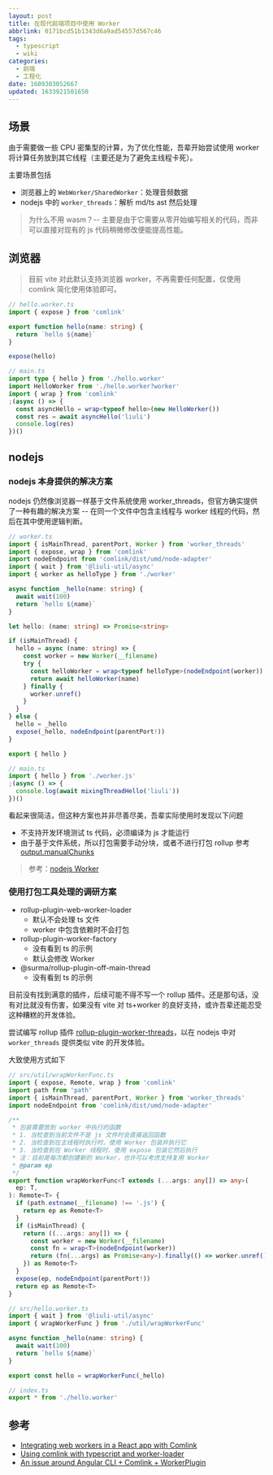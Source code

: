 ```yaml
---
layout: post
title: 在现代前端项目中使用 Worker
abbrlink: 0171bcd51b1343d6a9ad54557d567c46
tags:
  - typescript
  - wiki
categories:
  - 前端
  - 工程化
date: 1609303052667
updated: 1633921501650
---
```


## 场景

由于需要做一些 CPU 密集型的计算，为了优化性能，吾辈开始尝试使用 worker 将计算任务放到其它线程（主要还是为了避免主线程卡死）。

主要场景包括

*   浏览器上的 `WebWorker/SharedWorker`：处理音频数据
*   nodejs 中的 `worker_threads`：解析 md/ts ast 然后处理

> 为什么不用 wasm？-- 主要是由于它需要从零开始编写相关的代码，而非可以直接对现有的 js 代码稍微修改便能提高性能。

## 浏览器

> 目前 vite 对此默认支持浏览器 worker，不再需要任何配置，仅使用 comlink 简化使用体验即可。

```ts
// hello.worker.ts
import { expose } from 'comlink'

export function hello(name: string) {
  return `hello ${name}`
}

expose(hello)
```

```ts
// main.ts
import type { hello } from './hello.worker'
import HelloWorker from './hello.worker?worker'
import { wrap } from 'comlink'
;(async () => {
  const asyncHello = wrap<typeof hello>(new HelloWorker())
  const res = await asyncHello('liuli')
  console.log(res)
})()
```

## nodejs

### nodejs 本身提供的解决方案

nodejs 仍然像浏览器一样基于文件系统使用 worker\_threads，但官方确实提供了一种有趣的解决方案 -- 在同一个文件中包含主线程与 worker 线程的代码，然后在其中使用逻辑判断。

```ts
// worker.ts
import { isMainThread, parentPort, Worker } from 'worker_threads'
import { expose, wrap } from 'comlink'
import nodeEndpoint from 'comlink/dist/umd/node-adapter'
import { wait } from '@liuli-util/async'
import { worker as helloType } from './worker'

async function _hello(name: string) {
  await wait(100)
  return `hello ${name}`
}

let hello: (name: string) => Promise<string>

if (isMainThread) {
  hello = async (name: string) => {
    const worker = new Worker(__filename)
    try {
      const helloWorker = wrap<typeof helloType>(nodeEndpoint(worker))
      return await helloWorker(name)
    } finally {
      worker.unref()
    }
  }
} else {
  hello = _hello
  expose(_hello, nodeEndpoint(parentPort!))
}

export { hello }
```

```ts
// main.ts
import { hello } from './worker.js'
;(async () => {
  console.log(await mixingThreadHello('liuli'))
})()
```

看起来很简洁，但这种方案也并非尽善尽美，吾辈实际使用时发现以下问题

*   不支持开发环境测试 ts 代码，必须编译为 js 才能运行
*   由于基于文件系统，所以打包需要手动分块，或者不进行打包
    rollup 参考 [output.manualChunks](https://rollupjs.org/guide/en/#outputmanualchunks)

> 参考：[nodejs Worker](https://nodejs.org/api/worker_threads.html#worker_threads_class_worker)

### 使用打包工具处理的调研方案

*   rollup-plugin-web-worker-loader
    *   默认不会处理 ts 文件
    *   worker 中包含依赖时不会打包
*   rollup-plugin-worker-factory
    *   没有看到 ts 的示例
    *   默认会修改 Worker
*   @surma/rollup-plugin-off-main-thread
    *   没有看到 ts 的示例

目前没有找到满意的插件，后续可能不得不写一个 rollup 插件。还是那句话，没有对比就没有伤害，如果没有 vite 对 ts+worker 的良好支持，或许吾辈还能忍受这种糟糕的开发体验。

尝试编写 rollup 插件 [rollup-plugin-worker-threads](https://github.com/rxliuli/liuli-tools/tree/master/libs/rollup-plugin-worker-threads)，以在 nodejs 中对 `worker_threads` 提供类似 vite 的开发体验。

大致使用方式如下

```ts
// src/util/wrapWorkerFunc.ts
import { expose, Remote, wrap } from 'comlink'
import path from 'path'
import { isMainThread, parentPort, Worker } from 'worker_threads'
import nodeEndpoint from 'comlink/dist/umd/node-adapter'

/**
 * 包装需要放到 worker 中执行的函数
 * 1. 当检查到当前文件不是 js 文件时会直接返回函数
 * 2. 当检查到在主线程时执行时，使用 Worker 包装并执行它
 * 3. 当检查到在 Worker 线程时，使用 expose 包装它然后执行
 * 注：目前是每次都创建新的 Worker，也许可以考虑支持复用 Worker
 * @param ep
 */
export function wrapWorkerFunc<T extends (...args: any[]) => any>(
  ep: T,
): Remote<T> {
  if (path.extname(__filename) !== '.js') {
    return ep as Remote<T>
  }
  if (isMainThread) {
    return ((...args: any[]) => {
      const worker = new Worker(__filename)
      const fn = wrap<T>(nodeEndpoint(worker))
      return (fn(...args) as Promise<any>).finally(() => worker.unref())
    }) as Remote<T>
  }
  expose(ep, nodeEndpoint(parentPort!))
  return ep as Remote<T>
}
```

```ts
// src/hello.worker.ts
import { wait } from '@liuli-util/async'
import { wrapWorkerFunc } from './util/wrapWorkerFunc'

async function _hello(name: string) {
  await wait(100)
  return `hello ${name}`
}

export const hello = wrapWorkerFunc(_hello)
```

```ts
// index.ts
export * from './hello.worker'
```

## 参考

*   [Integrating web workers in a React app with Comlink](https://blog.logrocket.com/integrating-web-workers-in-a-react-app-with-comlink/)
*   [Using comlink with typescript and worker-loader](https://lorefnon.tech/2019/03/24/using-comlink-with-typescript-and-worker-loader/)
*   [An issue around Angular CLI + Comlink + WorkerPlugin](https://medium.com/lacolaco-blog/an-issue-around-angular-cli-comlink-workerplugin-585be1c8d087)
